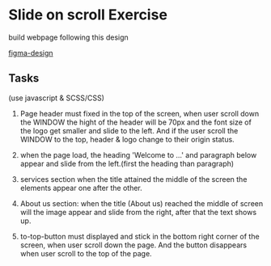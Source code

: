 # Slide on scroll Exercise

build webpage following this design

[figma-design](https://www.figma.com/file/HKNu59SVWodvCIhnTDgSGO0a/effects-on-scroll?node-id=0%3A1)

## Tasks

(use javascript & SCSS/CSS)

1. Page header must fixed in the top of the screen, when user scroll down the WINDOW the hight of the header will be 70px and the font size of the logo get smaller and slide to the left. And if the user scroll the WINDOW to the top, header & logo change to their origin status.

1. when the page load, the heading 'Welcome to ...' and paragraph below appear and slide from the left.(first the heading than paragraph)

1. services section when the title attained the middle of the screen the elements appear one after the other.

1. About us section: when the title (About us) reached the middle of screen will the image appear and slide from the right, after that the text shows up.

1. to-top-button must displayed and stick in the bottom right corner of the screen, when user scroll down the page. And the button disappears when user scroll to the top of the page.

